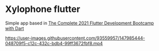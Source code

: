 # Xylophone flutter

Simple app based in [The Complete 2021 Flutter Development Bootcamp with Dart](https://www.udemy.com/course/flutter-bootcamp-with-dart/)

https://user-images.githubusercontent.com/93559957/147985444-048709f5-c12c-432c-bdb4-99ff3672fbf8.mp4
